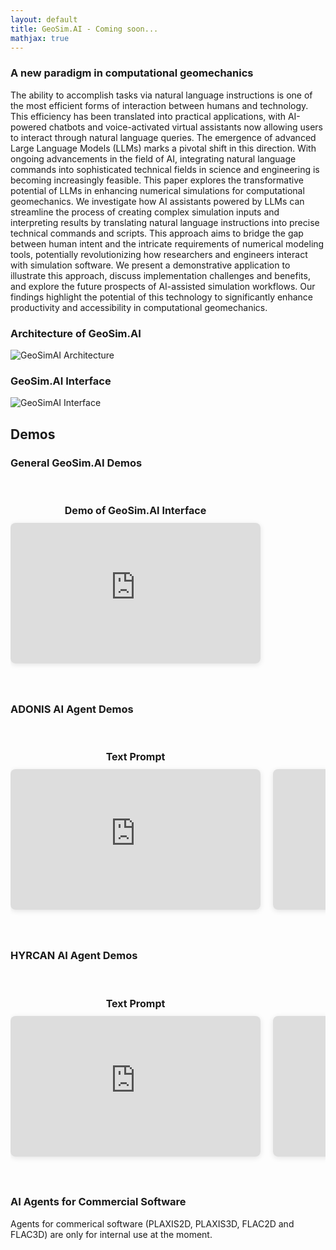 ```yaml
---
layout: default
title: GeoSim.AI - Coming soon...
mathjax: true
---
```


### A new paradigm in computational geomechanics

The ability to accomplish tasks via natural language instructions is one of the most efficient forms of interaction between humans and technology. This efficiency has been translated into practical applications, with AI-powered chatbots and voice-activated virtual assistants now allowing users to interact through natural language queries. The emergence of advanced Large Language Models (LLMs) marks a pivotal shift in this direction. With ongoing advancements in the field of AI, integrating natural language commands into sophisticated technical fields in science and engineering is becoming increasingly feasible. This paper explores the transformative potential of LLMs in enhancing numerical simulations for computational geomechanics. We investigate how AI assistants powered by LLMs can streamline the process of creating complex simulation inputs and interpreting results by translating natural language instructions into precise technical commands and scripts. This approach aims to bridge the gap between human intent and the intricate requirements of numerical modeling tools, potentially revolutionizing how researchers and engineers interact with simulation software. We present a demonstrative application to illustrate this approach, discuss implementation challenges and benefits, and explore the future prospects of AI-assisted simulation workflows. Our findings highlight the potential of this technology to significantly enhance productivity and accessibility in computational geomechanics.

### Architecture of GeoSim.AI

![GeoSimAI Architecture](/assets/figs/geosimai-architecture-v3.png)

### GeoSim.AI Interface

![GeoSimAI Interface](/assets/figs/geosimai_chat_interface_1610.png)

## Demos

### General GeoSim.AI Demos

<div class="video-gallery">
  <div class="video-scroll-container">
    <div class="video-item">
      <h3>Demo of GeoSim.AI Interface</h3>
      <iframe src="https://www.youtube.com/embed/_LprVXHBT-I" frameborder="0" allow="accelerometer; autoplay; clipboard-write; encrypted-media; gyroscope; picture-in-picture" allowfullscreen></iframe>
    </div>
  </div>
</div>

### ADONIS AI Agent Demos

<div class="video-gallery">
  <div class="video-scroll-container">
    <div class="video-item">
      <h3>Text Prompt</h3>
      <iframe src="https://www.youtube.com/embed/Te3kfmKfaSA" frameborder="0" allow="accelerometer; autoplay; clipboard-write; encrypted-media; gyroscope; picture-in-picture" allowfullscreen></iframe>
    </div>
    <div class="video-item">
      <h3>Image + Text Prompt</h3>
      <iframe src="https://www.youtube.com/embed/Uu2_jwBv4iw" frameborder="0" allow="accelerometer; autoplay; clipboard-write; encrypted-media; gyroscope; picture-in-picture" allowfullscreen></iframe>
    </div>
  </div>
</div>

### HYRCAN AI Agent Demos

<div class="video-gallery">
  <div class="video-scroll-container">
    <div class="video-item">
      <h3>Text Prompt</h3>
      <iframe src="https://www.youtube.com/embed/NVIivwbvIMg" frameborder="0" allow="accelerometer; autoplay; clipboard-write; encrypted-media; gyroscope; picture-in-picture" allowfullscreen></iframe>
    </div>
    <div class="video-item">
      <h3>Image + Text Prompt</h3>
      <iframe src="https://www.youtube.com/embed/GPeWuJPa5Eg" frameborder="0" allow="accelerometer; autoplay; clipboard-write; encrypted-media; gyroscope; picture-in-picture" allowfullscreen></iframe>
    </div>
  </div>
</div>

### AI Agents for Commercial Software

Agents for commerical software (PLAXIS2D, PLAXIS3D, FLAC2D and FLAC3D) are only for internal use at the moment.

<style>
.video-gallery {
  max-width: 100%;
  margin: 0 auto;
  padding: 20px 0;
}

.video-scroll-container {
  display: flex;
  overflow-x: auto;
  gap: 20px;
  padding: 20px 0;
  scroll-snap-type: x mandatory;
  scrollbar-width: thin;
}

.video-scroll-container::-webkit-scrollbar {
  height: 8px;
}

.video-scroll-container::-webkit-scrollbar-track {
  background: #f1f1f1;
  border-radius: 4px;
}

.video-scroll-container::-webkit-scrollbar-thumb {
  background: #888;
  border-radius: 4px;
}

.video-scroll-container::-webkit-scrollbar-thumb:hover {
  background: #555;
}

.video-item {
  flex: 0 0 auto;
  width: 400px;
  scroll-snap-align: start;
}

.video-item h3 {
  margin: 0 0 10px 0;
  font-size: 16px;
  text-align: center;
}

.video-item iframe {
  width: 100%;
  height: 225px;
  border: none;
  border-radius: 8px;
  box-shadow: 0 2px 8px rgba(0,0,0,0.1);
}
</style>